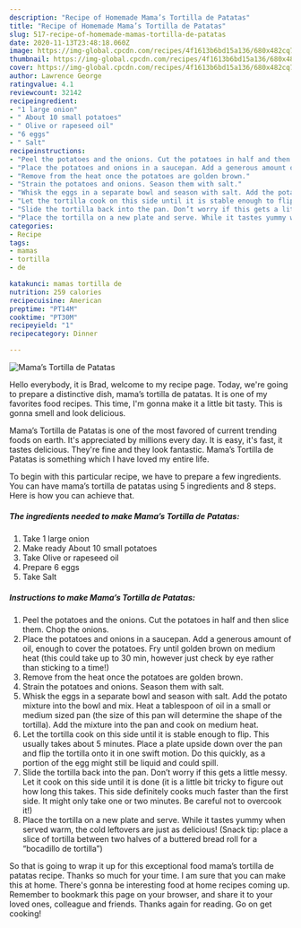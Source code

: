 ```yaml
---
description: "Recipe of Homemade Mama’s Tortilla de Patatas"
title: "Recipe of Homemade Mama’s Tortilla de Patatas"
slug: 517-recipe-of-homemade-mamas-tortilla-de-patatas
date: 2020-11-13T23:48:18.060Z
image: https://img-global.cpcdn.com/recipes/4f1613b6bd15a136/680x482cq70/mamas-tortilla-de-patatas-recipe-main-photo.jpg
thumbnail: https://img-global.cpcdn.com/recipes/4f1613b6bd15a136/680x482cq70/mamas-tortilla-de-patatas-recipe-main-photo.jpg
cover: https://img-global.cpcdn.com/recipes/4f1613b6bd15a136/680x482cq70/mamas-tortilla-de-patatas-recipe-main-photo.jpg
author: Lawrence George
ratingvalue: 4.1
reviewcount: 32142
recipeingredient:
- "1 large onion"
- " About 10 small potatoes"
- " Olive or rapeseed oil"
- "6 eggs"
- " Salt"
recipeinstructions:
- "Peel the potatoes and the onions. Cut the potatoes in half and then slice them. Chop the onions."
- "Place the potatoes and onions in a saucepan. Add a generous amount of oil, enough to cover the potatoes. Fry until golden brown on medium heat (this could take up to 30 min, however just check by eye rather than sticking to a time!)"
- "Remove from the heat once the potatoes are golden brown."
- "Strain the potatoes and onions. Season them with salt."
- "Whisk the eggs in a separate bowl and season with salt. Add the potato mixture into the bowl and mix. Heat a tablespoon of oil in a small or medium sized pan (the size of this pan will determine the shape of the tortilla). Add the mixture into the pan and cook on medium heat."
- "Let the tortilla cook on this side until it is stable enough to flip. This usually takes about 5 minutes. Place a plate upside down over the pan and flip the tortilla onto it in one swift motion. Do this quickly, as a portion of the egg might still be liquid and could spill."
- "Slide the tortilla back into the pan. Don’t worry if this gets a little messy. Let it cook on this side until it is done (it is a little bit tricky to figure out how long this takes. This side definitely cooks much faster than the first side. It might only take one or two minutes. Be careful not to overcook it!)"
- "Place the tortilla on a new plate and serve. While it tastes yummy when served warm, the cold leftovers are just as delicious! (Snack tip: place a slice of tortilla between two halves of a buttered bread roll for a “bocadillo de tortilla”)"
categories:
- Recipe
tags:
- mamas
- tortilla
- de

katakunci: mamas tortilla de 
nutrition: 259 calories
recipecuisine: American
preptime: "PT14M"
cooktime: "PT30M"
recipeyield: "1"
recipecategory: Dinner

---
```



![Mama’s Tortilla de Patatas](https://img-global.cpcdn.com/recipes/4f1613b6bd15a136/680x482cq70/mamas-tortilla-de-patatas-recipe-main-photo.jpg)

Hello everybody, it is Brad, welcome to my recipe page. Today, we're going to prepare a distinctive dish, mama’s tortilla de patatas. It is one of my favorites food recipes. This time, I'm gonna make it a little bit tasty. This is gonna smell and look delicious.



Mama’s Tortilla de Patatas is one of the most favored of current trending foods on earth. It's appreciated by millions every day. It is easy, it's fast, it tastes delicious. They're fine and they look fantastic. Mama’s Tortilla de Patatas is something which I have loved my entire life.


To begin with this particular recipe, we have to prepare a few ingredients. You can have mama’s tortilla de patatas using 5 ingredients and 8 steps. Here is how you can achieve that.

<!--inarticleads1-->

##### The ingredients needed to make Mama’s Tortilla de Patatas:

1. Take 1 large onion
1. Make ready  About 10 small potatoes
1. Take  Olive or rapeseed oil
1. Prepare 6 eggs
1. Take  Salt




<!--inarticleads2-->

##### Instructions to make Mama’s Tortilla de Patatas:

1. Peel the potatoes and the onions. Cut the potatoes in half and then slice them. Chop the onions.
1. Place the potatoes and onions in a saucepan. Add a generous amount of oil, enough to cover the potatoes. Fry until golden brown on medium heat (this could take up to 30 min, however just check by eye rather than sticking to a time!)
1. Remove from the heat once the potatoes are golden brown.
1. Strain the potatoes and onions. Season them with salt.
1. Whisk the eggs in a separate bowl and season with salt. Add the potato mixture into the bowl and mix. Heat a tablespoon of oil in a small or medium sized pan (the size of this pan will determine the shape of the tortilla). Add the mixture into the pan and cook on medium heat.
1. Let the tortilla cook on this side until it is stable enough to flip. This usually takes about 5 minutes. Place a plate upside down over the pan and flip the tortilla onto it in one swift motion. Do this quickly, as a portion of the egg might still be liquid and could spill.
1. Slide the tortilla back into the pan. Don’t worry if this gets a little messy. Let it cook on this side until it is done (it is a little bit tricky to figure out how long this takes. This side definitely cooks much faster than the first side. It might only take one or two minutes. Be careful not to overcook it!)
1. Place the tortilla on a new plate and serve. While it tastes yummy when served warm, the cold leftovers are just as delicious! (Snack tip: place a slice of tortilla between two halves of a buttered bread roll for a “bocadillo de tortilla”)




So that is going to wrap it up for this exceptional food mama’s tortilla de patatas recipe. Thanks so much for your time. I am sure that you can make this at home. There's gonna be interesting food at home recipes coming up. Remember to bookmark this page on your browser, and share it to your loved ones, colleague and friends. Thanks again for reading. Go on get cooking!
